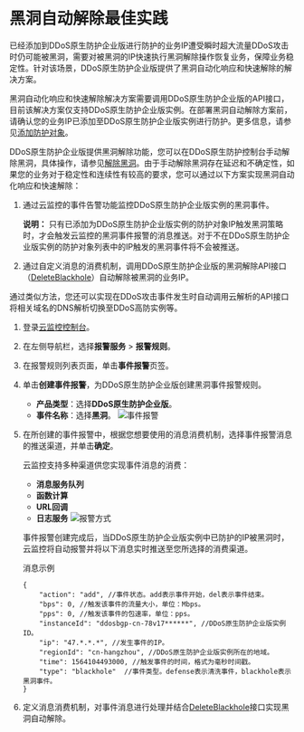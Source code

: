 # 黑洞自动解除最佳实践

已经添加到DDoS原生防护企业版进行防护的业务IP遭受瞬时超大流量DDoS攻击时仍可能被黑洞，需要对被黑洞的IP快速执行黑洞解除操作恢复业务，保障业务稳定性。针对该场景，DDoS原生防护企业版提供了黑洞自动化响应和快速解除的解决方案。

黑洞自动化响应和快速解除解决方案需要调用DDoS原生防护企业版的API接口，目前该解决方案仅支持DDoS原生防护企业版实例。在部署黑洞自动解除方案前，请确认您的业务IP已添加至DDoS原生防护企业版实例进行防护。更多信息，请参见[添加防护对象](/cn.zh-CN/DDoS原生防护用户指南/实例管理/添加防护对象.md)。

DDoS原生防护企业版提供黑洞解除功能，您可以在DDoS原生防护控制台手动解除黑洞，具体操作，请参见[解除黑洞](/cn.zh-CN/DDoS原生防护用户指南/黑洞策略/解除黑洞.md)。由于手动解除黑洞存在延迟和不确定性，如果您的业务对于稳定性和连续性有较高的要求，您可以通过以下方案实现黑洞自动化响应和快速解除：

1.  通过云监控的事件告警功能监控DDoS原生防护企业版实例的黑洞事件。

    **说明：** 只有已添加为DDoS原生防护企业版实例的防护对象IP触发黑洞策略时，才会触发云监控的黑洞事件报警的消息推送。对于不在DDoS原生防护企业版实例的防护对象列表中的IP触发的黑洞事件将不会被推送。

2.  通过自定义消息的消费机制，调用DDoS原生防护企业版的黑洞解除API接口（[DeleteBlackhole](/cn.zh-CN/API参考/DDoS原生防护/2018-07-20版本/防护/DeleteBlackhole.md)）自动解除被黑洞的业务IP。

通过类似方法，您还可以实现在DDoS攻击事件发生时自动调用云解析的API接口将相关域名的DNS解析切换至DDoS高防实例等。

1.  登录[云监控控制台](https://cloudmonitor.console.aliyun.com/)。

2.  在左侧导航栏，选择**报警服务** \> **报警规则**。

3.  在报警规则列表页面，单击**事件报警**页签。

4.  单击**创建事件报警**，为DDoS原生防护企业版创建黑洞事件报警规则。

    -   **产品类型**：选择**DDoS原生防护企业版**。
    -   **事件名称**：选择**黑洞**。
    ![事件报警](https://static-aliyun-doc.oss-accelerate.aliyuncs.com/assets/img/zh-CN/1939758951/p53155.png)

5.  在所创建的事件报警中，根据您想要使用的消息消费机制，选择事件报警消息的推送渠道，并单击**确定**。

    云监控支持多种渠道供您实现事件消息的消费：

    -   **消息服务队列**
    -   **函数计算**
    -   **URL回调**
    -   **日志服务**
    ![报警方式](https://static-aliyun-doc.oss-accelerate.aliyuncs.com/assets/img/zh-CN/1939758951/p53156.png)

    事件报警创建完成后，当DDoS原生防护企业版实例中已防护的IP被黑洞时，云监控将自动报警并将以下消息实时推送至您所选择的消费渠道。

    消息示例

    ```
    {    
        "action": "add", //事件状态。add表示事件开始，del表示事件结束。    
        "bps": 0, //触发该事件的流量大小，单位：Mbps。    
        "pps": 0, //触发该事件的包速率，单位：pps。    
        "instanceId": "ddosbgp-cn-78v17******", //DDoS原生防护企业版实例ID。    
        "ip": "47.*.*.*", //发生事件的IP。    
        "regionId": "cn-hangzhou", //DDoS原生防护企业版实例所在的地域。    
        "time": 1564104493000, //触发事件的时间，格式为毫秒时间戳。    
        "type": "blackhole"  //事件类型。defense表示清洗事件，blackhole表示黑洞事件。
    }
    ```

6.  定义消息消费机制，对事件消息进行处理并结合[DeleteBlackhole](/cn.zh-CN/API参考/DDoS原生防护/2018-07-20版本/防护/DeleteBlackhole.md)接口实现黑洞自动解除。


